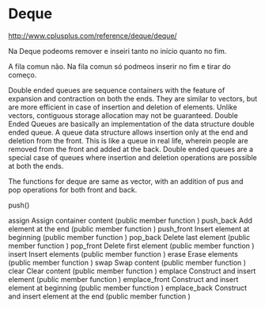 # Deque

http://www.cplusplus.com/reference/deque/deque/


Na Deque podeoms remover e inseiri tanto no início quanto no fim.

A fila comun não. Na fila comun só podmeos inserir no fim e tirar do começo.

Double ended queues are sequence containers with the feature of expansion and contraction on both the ends.
They are similar to vectors, but are more efficient in case of insertion and deletion of elements. Unlike vectors, contiguous storage allocation may not be guaranteed.
Double Ended Queues are basically an implementation of the data structure double ended queue. A queue data structure allows insertion only at the end and deletion from the front. This is like a queue in real life, wherein people are removed from the front and added at the back. Double ended queues are a special case of queues where insertion and deletion operations are possible at both the ends.

The functions for deque are same as vector, with an addition of pus and pop operations for both front and back.

push()

assign
Assign container content (public member function )
push_back
Add element at the end (public member function )
push_front
Insert element at beginning (public member function )
pop_back
Delete last element (public member function )
pop_front
Delete first element (public member function )
insert
Insert elements (public member function )
erase
Erase elements (public member function )
swap
Swap content (public member function )
clear
Clear content (public member function )
emplace 
Construct and insert element (public member function )
emplace_front 
Construct and insert element at beginning (public member function )
emplace_back 
Construct and insert element at the end (public member function )